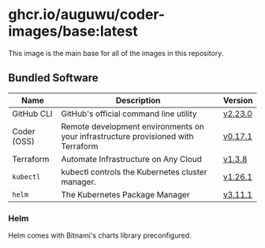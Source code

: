 # ghcr.io/auguwu/coder-images/base:latest
This image is the main base for all of the images in this repository.

## Bundled Software
| Name        | Description                                                                       | Version               |
| ----------- | --------------------------------------------------------------------------------- | --------------------- |
| GitHub CLI  | GitHub's official command line utility                                            | [v2.23.0][github-cli] |
| Coder (OSS) | Remote development environments on your infrastructure provisioned with Terraform | [v0.17.1][coder]      |
| Terraform   | Automate Infrastructure on Any Cloud                                              | [v1.3.8][terraform]   |
| `kubectl`   | kubectl controls the Kubernetes cluster manager.                                  | [v1.26.1][kubectl]    |
| `helm`      | The Kubernetes Package Manager                                                    | [v3.11.1][helm]       |

[github-cli]: https://github.com/cli/cli/releases/tag/v2.23.0
[terraform]:  https://github.com/hashicorp/terraform/releases/tag/v1.3.8
[kubectl]:    https://github.com/kubernetes/kubernetes/releases/tag/v1.26.1
[coder]:      https://github.com/coder/coder/releases/tag/v0.17.1
[helm]:       https://github.com/helm/helm/releases/tag/v3.11.1

### Helm
Helm comes with Bitnami's charts library preconfigured.
